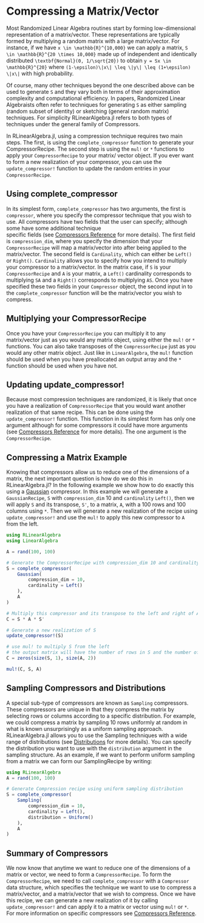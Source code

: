 # Compressing a Matrix/Vector
Most Randomized Linear Algebra routines start by forming low-dimensional representation of 
a matrix/vector. These representations are typically formed by multiplying a 
random matrix with a large matrix/vector. 
For instance, if we have ``x \in \mathbb{R}^{10,000}`` we can apply a matrix, 
``S \in \mathbb{R}^{20 \times 10,000}`` made up of 
independent and identically distributed ``\textbf{Normal}(0, 1/\sqrt{20})`` to obtain
``y = Sx \in \mathbb{R}^{20}`` where
``(1-\epsilon)\|x\| \leq \|y\| \leq (1+\epsilon) \|x\|`` with high probability. 

Of course, many other techniques beyond the one described above can be used to generate 
``S`` and they vary both in terms of their approximation complexity and computational 
efficiency. In papers, Randomized Linear Algebraists often refer to techniques
for generating ``S`` as either sampling (random subset of identity) or sketching 
(general random matrix) techniques. For simplicity RLinearAlgebra.jl refers to both types 
of techniques under the general family of Compressors. 

In RLinearAlgebra.jl, using a compression technique requires two main steps. The first,
is using the `complete_compressor` function to generate your CompressorRecipe. The second 
step is using the `mul!` or `*` functions to apply your `CompressorRecipe` to your matrix/
vector object. If you ever want to form a new realization of your compressor, you can 
use the `update_compressor!` function to update the random entries in your 
`CompressorRecipe`. 

## Using complete_compressor
In its simplest form, `complete_compressor` has two arguments, the first is `compressor`,
where you specify the compressor technique that you wish to use. All compressors
have two fields that the user can specify; although some have some additional technique  
specific fields (see [Compressors Reference](@ref) for more details). The first field 
is `compression_dim`, where you specify the dimension that your `CompressorRecipe` will map 
a matrix/vector into after being applied to the matrix/vector. The second field is 
`Cardinality`, which can either be `Left()` or `Right()`. `Cardinality` allows you to 
specify how you intend to multiply your compressor to a matrix/vector. In the matrix case, 
if `S` is your `CompressorRecipe` and `A` is your matrix, a `Left()` cardinality 
corresponds to multiplying `SA` and a `Right()` corresponds to multiplying `AS`. Once 
you have specified these two fields in your `Compressor` object, the second input in to the 
`complete_compressor` function will be the matrix/vector you wish to compress. 

## Multiplying your CompressorRecipe
Once you have your `CompressorRecipe` you can multiply it to any matrix/vector 
just as you would any matrix object, using either the `mul!` or `*` functions. You can also 
take transposes of the `CompressorRecipe` just as you would any other matrix object.
Just like in `LinearAlgebra`, the `mul!` function should be used when you have preallocated 
an output array and the `*` function should be used when you have not. 

## Updating update_compressor!
Because most compression techniques are randomized, it is likely that once you have a 
realization of `CompressorRecipe` that you would want another realization of that same 
recipe. This can be done using the `update_compressor!` function. This function in 
its simplest form has only one argument although for some compressors it could have more
arguments (see [Compressors Reference](@ref) for more details). The one argument is the 
`CompressorRecipe`.

## Compressing a Matrix Example
Knowing that compressors allow us to reduce one of the dimensions of a matrix, the next 
important question is how do we do this in RLinearAlgebra.jl? In the following example 
we show how to do exactly this using a [Gaussian](@ref) compressor. In this 
example we will generate a `GaussianRecipe`, `S` with `compression_dim` 10 and `cardinality`
`Left()`, then we will apply `S` and its transpose, `S'`, to a matrix, `A`, 
with a 100 rows and 100 columns using `*`. 
Then we will generate a new realization of the recipe using 
`update_compressor!` and use the `mul!` to apply this new compressor to `A` from 
the left.

```julia 
using RLinearAlgebra
using LinearAlgebra

A = rand(100, 100)

# Generate the CompressorRecipe with compression_dim 10 and cardinality Left()
S = complete_compressor(
    Gaussian(
        compression_dim = 10,
        cardinality = Left()
    ),
    A
)

# Multiply this compressor and its transpose to the left and right of A, respectively
C = S * A * S'

# Generate a new realization of S
update_compressor!(S)

# use mul! to multiply S from the left
# the output matrix will have the number of rows in S and the number of columns in A
C = zeros(size(S, 1), size(A, 2))

mul!(C, S, A)
```

## Sampling Compressors and Distributions
A special sub-type of compressors are known as `Sampling` compressors. These compressors
are unique in that they compress the matrix by selecting rows or columns according to a 
specific distribution. For example, we could compress a matrix by sampling 10 rows uniformly
at random in what is known unsurprisingly as a uniform sampling approach. RLinearAlgebra.jl
allows you to use the Sampling techniques with a wide range of distributions (see 
[Distributions](@ref) for more details). You can specify the distribution you want to use
with the `distribution` argument in the sampling structure. As an example, if we want to 
perform uniform sampling from a matrix we can form our SamplingRecipe by writing:
```julia
using RLinearAlgebra
A = rand(100, 100)

# Generate Compression recipe using uniform sampling distribution
S = complete_compressor(
    Sampling(
        compression_dim = 10,
        cardinality = Left(),
        distribution = Uniform()
    ),
    A
)
```

## Summary of Compressors
We now know that anytime we want to reduce one of the dimensions of a matrix or vector,
we need to form a `CompressorRecipe`. To form the `CompressorRecipe`, we need to call
`complete_compressor` with a `Compressor` data structure, which specifies the technique
we want to use to compress a matrix/vector, and a matrix/vector that we wish to compress.
Once we have this recipe, we can generate a new realization of it by calling 
`update_compressor!` and can apply it to a matrix or vector using `mul!` or `*`. For more
information on specific compressors see [Compressors Reference](@ref).
